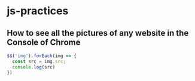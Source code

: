 # js-practices

## How to see all the pictures of any website in the Console of Chrome

```Javascript
$$('img').forEach(img => {
  const src = img.src;
  console.log(src)
})
```
